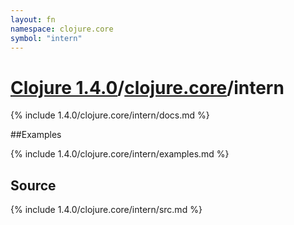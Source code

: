 ```yaml
---
layout: fn
namespace: clojure.core
symbol: "intern"
---
```


# [Clojure 1.4.0](../../)/[clojure.core](../)/intern

{% include 1.4.0/clojure.core/intern/docs.md %}

##Examples

{% include 1.4.0/clojure.core/intern/examples.md %}
## Source
{% include 1.4.0/clojure.core/intern/src.md %}

